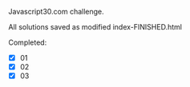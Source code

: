 Javascript30.com challenge.

All solutions saved as modified index-FINISHED.html

Completed:
- [x] 01
- [x] 02
- [x] 03
